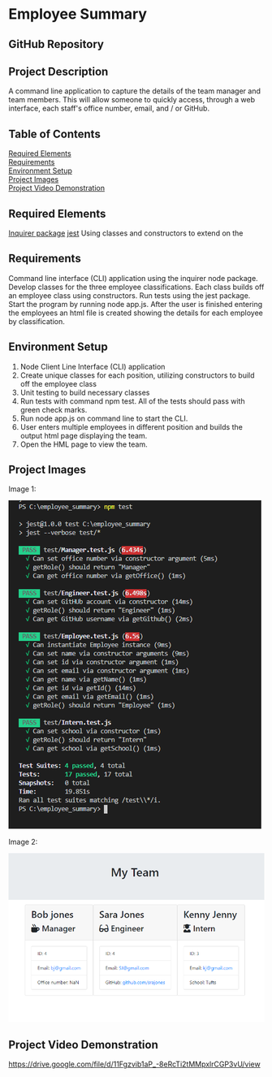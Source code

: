 # Employee Summary

## GitHub Repository

## Project Description
A command line application to capture the details of the team manager and team members.  This will allow someone to quickly access, through a web interface, each staff's office number, email, and / or GitHub.  

## Table of Contents
[Required Elements](#required-elements) \
[Requirements](#requirements) \
[Environment Setup](#environment-setup) \
[Project Images](#project-images) \
[Project Video Demonstration](#project-video-demonstration)

## Required Elements
[Inquirer package](https://www.npmjs.com/package/inquirer)
[jest](https://jestjs.io/)
Using classes and constructors to extend on the 

## Requirements
Command line interface (CLI) application using the inquirer node package.  Develop classes for the three employee classifications.  Each class builds off an employee class using constructors.  Run tests using the jest package.  Start the program by running node app.js.  After the user is finished entering the employees an html file is created showing the details for each employee by classification.

## Environment Setup
1. Node Client Line Interface (CLI) application
2. Create unique classes for each position, utilizing constructors to build off the employee class
3. Unit testing to build necessary classes
4. Run tests with command npm test.  All of the tests should pass with green check marks.
5. Run node app.js on command line to start the CLI.
6. User enters multiple employees in different position and builds the output html page displaying the team.
7. Open the HML page to view the team.

## Project Images
Image 1:

![tests](https://github.com/eaborden/employee_summary/blob/master/public/images/tests.PNG?raw=true)

Image 2:

![team](https://github.com/eaborden/employee_summary/blob/master/public/images/team.PNG?raw=true)

## Project Video Demonstration

https://drive.google.com/file/d/11Fgzvib1aP_-8eRcTi2tMMpxlrCGP3vU/view